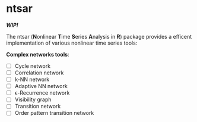 # ntsar 

***WIP!***

The ntsar (**N**onlinear **T**ime **S**eries **A**nalysis in **R**) package provides a efficent implementation of various nonlinear time series tools:

**Complex networks tools**: 
- [ ] Cycle network
- [ ] Correlation network
- [ ] k-NN network
- [ ] Adaptive NN network
- [ ] ϵ-Recurrence network
- [ ] Visibility graph
- [ ] Transition network
- [ ] Order pattern transition network 
